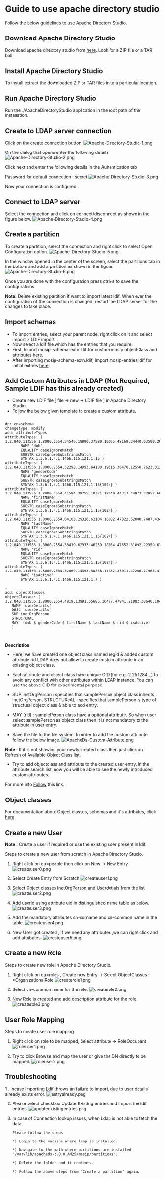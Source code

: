 # Guide to use apache directory studio

Follow the below guidelines to use Apache Directory Studio.

## Download Apache Directory Studio

Download apache directory studio from [here](//directory.apache.org/studio/downloads.html).
Look for a ZIP file or a TAR ball.

## Install Apache Directory Studio

To install extract the downloaded ZIP or TAR files in to a particular location.

## Run Apache Directory Studio

Run the ./ApacheDirectoryStudio application in the root path of the installation.

## Create to LDAP server connection

Click on the create connection button.
![Apache-Directory-Studio-1.png](_images/auth/Apache-Directory-Studio-1.png)

On the dialog that opens enter the following details
![Apache-Directory-Studio-2.png](_images/auth/Apache-Directory-Studio-2.png)

Click next and enter the following details in the Auhentication tab

Password for default connection : secret
![Apache-Directory-Studio-3.png](_images/auth/Apache-Directory-Studio-3.png)

Now your connection is configured.

## Connect to LDAP server

Select the connection and click on connect/disconnect as shown in the figure below.
![Apache-Directory-Studio-4.png](_images/auth/Apache-Directory-Studio-4.png)


## Create a partition



To create a partition, select the connection and right click to select Open Configuration option.
![Apache-Directory-Studio-5.png](_images/auth/Apache-Directory-Studio-5.png)

In the window opened in the center of the screen, select the partitions tab in the bottom and add a partition as shown in the figure.
![Apache-Directory-Studio-6.png](_images/auth/Apache-Directory-Studio-6.png)

Once you are done with the configuration press ctrl+s to save the configurations.

**Note:**  Delete existing partition if want to import latest ldif.  When ever the configuration of the connection is changed, restart the LDAP server for the changes to take place.


## Import schemas

* To import entries, select your parent node, right click on it and select import > LDIF import...
* Now select a ldif file which has the entries that you require.
* First, Import mosip-schema-extn.ldif for custom mosip objectClass and attributes [here](_files/auth/mosip-schema-extn.ldif).
* After importing mosip-schema-extn.ldif, Import mosip-entries.ldif for initial entries [here](_files/auth/mosip-entries.ldif).



## Add Custom Attributes in LDAP (Not Required, Sample LDIF has this already created)
* Create new LDIF file [ file -> new -> LDIF file ] in Apache Directory Studio.
* Follow the below given template to create a custom attribute.
      
```
      
dn: cn=schema
changetype: modify
add: attributeTypes
attributeTypes: (  1.2.840.113556.1.8000.2554.54546.18890.37580.16565.48169.34440.63500.20900
       NAME 'dob'
       EQUALITY caseIgnoreMatch
       SUBSTR caseIgnoreSubstringsMatch
       SYNTAX 1.3.6.1.4.1.1466.115.121.1.15 )
attributeTypes: ( 1.2.840.113556.1.8000.2554.32298.14993.64180.19515.36478.12550.7623.31318
       NAME 'genderCode'
       EQUALITY caseIgnoreMatch
       SUBSTR caseIgnoreSubstringsMatch
       SYNTAX 1.3.6.1.4.1.1466.115.121.1.15{1024} )
attributeTypes: ( 1.2.840.113556.1.8000.2554.41584.39755.10371.18440.44317.44977.32952.60155
       NAME 'firstName'
       EQUALITY caseIgnoreMatch
       SUBSTR caseIgnoreSubstringsMatch
       SYNTAX 1.3.6.1.4.1.1466.115.121.1.15{1024} )
attributeTypes: ( 1.2.840.113556.1.8000.2554.64183.29326.62104.16882.47322.52880.7487.43435
       NAME 'lastName'
       EQUALITY caseIgnoreMatch
       SUBSTR caseIgnoreSubstringsMatch
       SYNTAX 1.3.6.1.4.1.1466.115.121.1.15{1024} )
attributeTypes: ( 1.2.840.113556.1.8000.2554.38419.62933.46259.18864.47652.31092.22359.63105
       NAME 'rid'
       EQUALITY caseIgnoreMatch
       SUBSTR caseIgnoreSubstringsMatch
       SYNTAX 1.3.6.1.4.1.1466.115.121.1.15{1024} ) 
attributeTypes: ( 1.2.840.113556.1.8000.2554.52069.14393.50258.17382.33911.47260.27965.41246
       NAME 'isActive'
       SYNTAX 1.3.6.1.4.1.1466.115.121.1.7 )                      
              
-
add: objectClasses
objectClasses: ( 1.2.840.113556.1.8000.2554.4819.13991.55685.16487.47941.21082.30640.10477
   NAME 'userDetails'
   DESC 'userDetails'
   SUP inetOrgPerson
   STRUCTURAL
   MAY  (dob $ genderCode $ firstName $ lastName $ rid $ isActive)
   )
   
      
```


**Description**

* Here, we have created one object class named regid & added custom attribute rid.LDAP does not
allow to create custom attribute in an existing object class.

* Each attribute and object class have unique OID (for e.g. 2.25.1284...) to avoid any conflict with other attributes within LDAP instance. You can use the above OID for experimental purpose.

* SUP inetOrgPerson : specifies that samplePerson object class inherits inetOrgPerson.
  STRUCTURcAL : specifies that samplePerson is type of structural object class & able to add entry.
  
* MAY (rid) : samplePerson class have a optional attribute. So when user select samplePerson as object class then it is not mandatory to the attribute in user entry.

* Save the file to the file system. In order to add the custom attribute follow the below image.
![ApacheDs-Custom-Attribute.png](_images/auth/ApacheDs-Custom-Attribute.png)

**Note** : If it is not showing your newly created class then just click on Refresh of Available Object Class list.

* Try to add objectclass and attribute to the created user entry. In the attribute search list, now you will be able to see the newly introduced custom attributes.

For more info [Follow](https://directory.apache.org/apacheds/basic-ug/2.3.1-adding-schema-elements.html) this link.


## Object classes

For documentation about Object classes, schemas and it's attributes, click [here](//directory.apache.org/apacheds/basic-ug/2.3-introducing-schema.html)

## Create a new User

**Note** : Create a user if required or use the existing user present in ldif.

Steps to create a new user from scratch in Apache Directory Studio.

1. Right click on ou=people then click on New -> New Entry
   ![createuser0.png](_images/auth/createuser0.png)

2. Select Create Entry from Scratch
    ![createuser1.png](_images/auth/createuser1.png)

3. Select Object classes InetOrgPerson and Userdetials from the list
   ![createuser2.png](_images/auth/createuser2.png)

4. Add userid using attribute uid in distinguished name table as below.
   ![createuser3.png](_images/auth/createuser3.png)

5. Add the mandatory attributes sn-surname and cn-common name in the table.
   ![createuser4.png](_images/auth/createuser4.png)

6. New User got created , If we need any attributes ,we can right click and add attributes.
   ![createuser5.png](_images/auth/createuser5.png)

## Create a new Role

Steps to create new role in Apache Directory Studio.

1. Right click on ou=roles , Create new Entry -> Select ObjectClasses ->OrganizationalRole
   ![createrole1.png](_images/auth/createrole1.png)

2. Select cn-common name for the role.
    ![createrole2.png](_images/auth/createrole2.png)

3. New Role is created and add description attribute for the role.
    ![createrole3.png](_images/auth/createrole3.png)

## User Role Mapping

Steps to create user role mapping

1. Right click on role to be mapped, Select attribute -> RoleOccupant
    ![roleuser1.png](_images/auth/roleuser1.png)

2. Try to click Browse and map the user or give the DN directly to be mapped.
   ![roleuser2.png](_images/auth/roleuser2.png)

## Troubleshooting
1 . Incase Importing Ldif throws an failure to import, due to user details already exists error.
![entryalready.png](_images/auth/entryalready.png)

2. Please select checkbox Update Existing entries and import the ldif entries.
![updateexistingentries.png](_images/auth/updateexistingentries.png)

3. In case of Connection lookup issues, when Ldap is not able to fetch the data.

       Please follow the steps 

       *) Login to the machine where ldap is installed.

       *) Navigate to the path where partitions are installed "/var/lib/apacheds-2.0.0.AM25/mosip/partitions".

       *) Delete the folder and it contents.

       *) Follow the above steps from "Create a partition" again.

